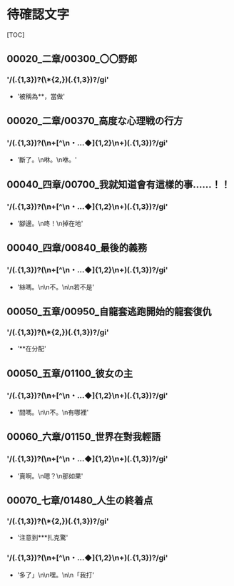 # 待確認文字

[TOC]

## 00020_二章/00300_〇〇野郎

### '/(.{1,3})?(\\*{2,})(.{1,3})?/gi'

- '被稱為**，當做'


## 00020_二章/00370_高度な心理戦の行方

### '/(.{1,3})?(\n+[^\n・…◆]{1,2}\n+)(.{1,3})?/gi'

- '斷了。\n咻。\n咻。'


## 00040_四章/00700_我就知道會有這樣的事……！！

### '/(.{1,3})?(\n+[^\n・…◆]{1,2}\n+)(.{1,3})?/gi'

- '腳邊。\n咚！\n掉在地'


## 00040_四章/00840_最後的義務

### '/(.{1,3})?(\n+[^\n・…◆]{1,2}\n+)(.{1,3})?/gi'

- '絲嗎。\n\n不。\n\n若不是'


## 00050_五章/00950_自龍套逃跑開始的龍套復仇

### '/(.{1,3})?(\\*{2,})(.{1,3})?/gi'

- '**在分配'


## 00050_五章/01100_彼女の主

### '/(.{1,3})?(\n+[^\n・…◆]{1,2}\n+)(.{1,3})?/gi'

- '間嗎。\n\n不。\n有哪裡'


## 00060_六章/01150_世界在對我輕語

### '/(.{1,3})?(\n+[^\n・…◆]{1,2}\n+)(.{1,3})?/gi'

- '賣啊。\n嗯？\n那如果'


## 00070_七章/01480_人生の終着点

### '/(.{1,3})?(\\*{2,})(.{1,3})?/gi'

- '注意到***扎克驚'

### '/(.{1,3})?(\n+[^\n・…◆]{1,2}\n+)(.{1,3})?/gi'

- '多了」\n\n嘿。\n\n「我打'
